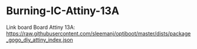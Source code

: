 # Burning-IC-Attiny-13A

Link board Board Attiny 13A: https://raw.githubusercontent.com/sleemanj/optiboot/master/dists/package_gogo_diy_attiny_index.json
